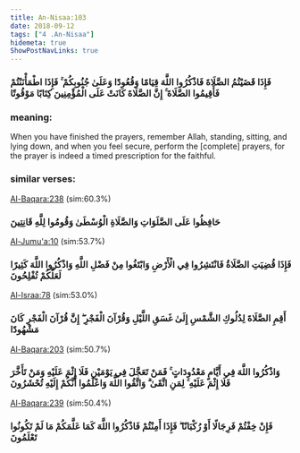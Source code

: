 ```yaml
---
title: An-Nisaa:103
date: 2018-09-12
tags: ["4 .An-Nisaa"]
hidemeta: true 
ShowPostNavLinks: true 
---
```

### فَإِذَا قَضَيْتُمُ الصَّلَاةَ فَاذْكُرُوا اللَّهَ قِيَامًا وَقُعُودًا وَعَلَىٰ جُنُوبِكُمْ ۚ فَإِذَا اطْمَأْنَنْتُمْ فَأَقِيمُوا الصَّلَاةَ ۚ إِنَّ الصَّلَاةَ كَانَتْ عَلَى الْمُؤْمِنِينَ كِتَابًا مَوْقُوتًا
### meaning: 
When you have finished the prayers, remember Allah, standing, sitting, and lying down, and when you feel secure, perform the [complete] prayers, for the prayer is indeed a timed prescription for the faithful.
### similar verses: 

[Al-Baqara:238](/2/238) (sim:60.3%)

### حَافِظُوا عَلَى الصَّلَوَاتِ وَالصَّلَاةِ الْوُسْطَىٰ وَقُومُوا لِلَّهِ قَانِتِينَ

[Al-Jumu'a:10](/62/10) (sim:53.7%)

### فَإِذَا قُضِيَتِ الصَّلَاةُ فَانْتَشِرُوا فِي الْأَرْضِ وَابْتَغُوا مِنْ فَضْلِ اللَّهِ وَاذْكُرُوا اللَّهَ كَثِيرًا لَعَلَّكُمْ تُفْلِحُونَ

[Al-Israa:78](/17/78) (sim:53.0%)

### أَقِمِ الصَّلَاةَ لِدُلُوكِ الشَّمْسِ إِلَىٰ غَسَقِ اللَّيْلِ وَقُرْآنَ الْفَجْرِ ۖ إِنَّ قُرْآنَ الْفَجْرِ كَانَ مَشْهُودًا

[Al-Baqara:203](/2/203) (sim:50.7%)

### وَاذْكُرُوا اللَّهَ فِي أَيَّامٍ مَعْدُودَاتٍ ۚ فَمَنْ تَعَجَّلَ فِي يَوْمَيْنِ فَلَا إِثْمَ عَلَيْهِ وَمَنْ تَأَخَّرَ فَلَا إِثْمَ عَلَيْهِ ۚ لِمَنِ اتَّقَىٰ ۗ وَاتَّقُوا اللَّهَ وَاعْلَمُوا أَنَّكُمْ إِلَيْهِ تُحْشَرُونَ

[Al-Baqara:239](/2/239) (sim:50.4%)

### فَإِنْ خِفْتُمْ فَرِجَالًا أَوْ رُكْبَانًا ۖ فَإِذَا أَمِنْتُمْ فَاذْكُرُوا اللَّهَ كَمَا عَلَّمَكُمْ مَا لَمْ تَكُونُوا تَعْلَمُونَ
